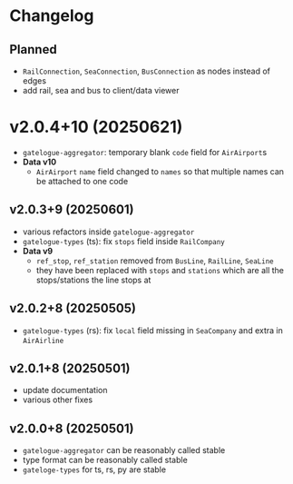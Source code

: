 # Changelog

## Planned
* `RailConnection`, `SeaConnection`, `BusConnection` as nodes instead of edges
* add rail, sea and bus to client/data viewer

# v2.0.4+10 (20250621)
* `gatelogue-aggregator`: temporary blank `code` field for `AirAirport`s
* **Data v10**
  * `AirAirport` `name` field changed to `names` so that multiple names can be attached to one code

## v2.0.3+9 (20250601)
* various refactors inside `gatelogue-aggregator`
* `gatelogue-types` (ts): fix `stops` field inside `RailCompany`
* **Data v9**
  * `ref_stop`, `ref_station` removed from `BusLine`, `RailLine`, `SeaLine`
  * they have been replaced with `stops` and `stations` which are all the stops/stations the line stops at

## v2.0.2+8 (20250505)
* `gatelogue-types` (rs): fix `local` field missing in `SeaCompany` and extra in `AirAirline`

## v2.0.1+8 (20250501)
* update documentation
* various other fixes

## v2.0.0+8 (20250501)
* `gatelogue-aggregator` can be reasonably called stable
* type format can be reasonably called stable
* `gateloge-types` for ts, rs, py are stable
